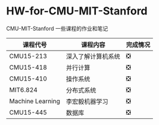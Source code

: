 # HW-for-CMU-MIT-Stanford
CMU-MIT-Stanford 一些课程的作业和笔记





|课程代号|课程内容|完成情况|
|-|-|-|
|CMU15-213|深入了解计算机系统|❎|
|CMU15-418|并行计算|❎|
|CMU15-410|操作系统|❎|
|MIT6.824|分布式系统|❎|
|Machine Learning|李宏毅机器学习|❎|
|CMU15-445|数据库|❎|

